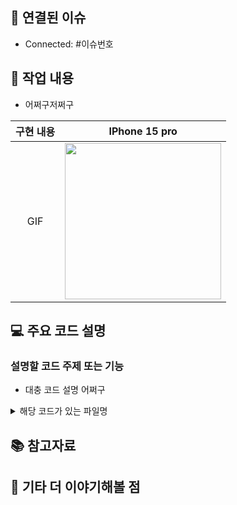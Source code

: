 ## 🔗 연결된 이슈
<!-- 해결한 이슈 번호를 작성하고 이슈가 해결되었다면 해결 여부에 체크해주세요! (Ex. #4) -->
- Connected: #이슈번호

## 📄 작업 내용
<!-- 작업한 내용을 두괄식으로 작성해주세요 -->
- 어쩌구저쩌구

|    구현 내용    |   IPhone 15 pro   |
| :-------------: | :----------: |
| GIF | <img src = "" width ="250"> |

## 💻 주요 코드 설명
<!-- 코드 설명, 없다면 생략해도 됩니다! -->
### 설명할 코드 주제 또는 기능

- 대충 코드 설명 어쩌구

<details>
<summary>해당 코드가 있는 파일명</summary>

```swift
// 여기에 코드를 적어주세요!
```
</details>

## 📚 참고자료
<!-- 있으면 작성하고 없으면 제목까지 완전히 지워주세요! -->

## 👀 기타 더 이야기해볼 점
<!-- 있으면 작성하고 없으면 제목까지 완전히 지워주세요! -->
